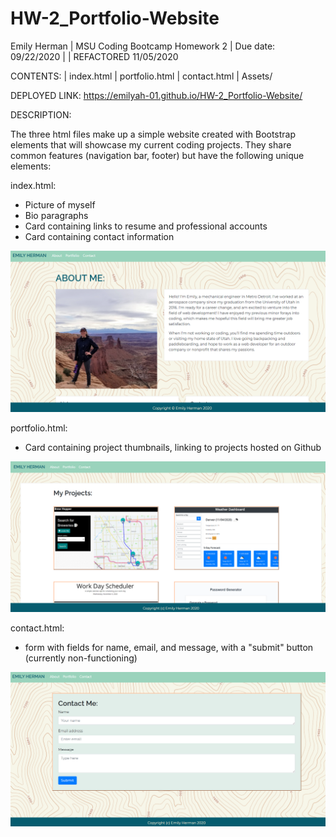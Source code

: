 # HW-2_Portfolio-Website

Emily Herman 
| MSU Coding Bootcamp Homework 2 
| Due date: 09/22/2020
|
| REFACTORED 11/05/2020


CONTENTS:
| index.html
| portfolio.html
| contact.html
| Assets/

DEPLOYED LINK: https://emilyah-01.github.io/HW-2_Portfolio-Website/

DESCRIPTION:

The three html files make up a simple website created with Bootstrap elements that will showcase my current coding projects. They share common features (navigation bar, footer) but have the following unique elements:

index.html:
- Picture of myself
- Bio paragraphs
- Card containing links to resume and professional accounts
- Card containing contact information

![See Assets folder](Assets/index.png?raw=true)

portfolio.html:
- Card containing project thumbnails, linking to projects hosted on Github

![See Assets folder](Assets/portfolio.png?raw=true)

contact.html:
- form with fields for name, email, and message, with a "submit" button (currently non-functioning)

![See Assets folder](Assets/contact.png?raw=true)